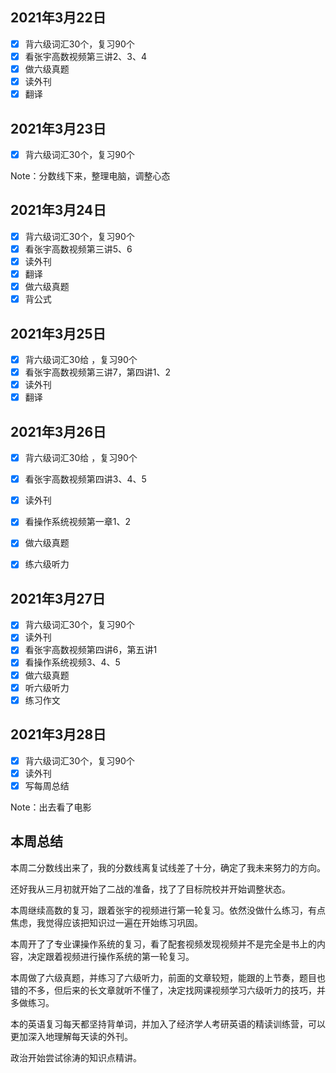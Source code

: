 ## 2021年3月22日

- [x] 背六级词汇30个，复习90个
- [x] 看张宇高数视频第三讲2、3、4
- [x] 做六级真题
- [x] 读外刊
- [x] 翻译

## 2021年3月23日

- [x] 背六级词汇30个，复习90个

Note：分数线下来，整理电脑，调整心态

## 2021年3月24日

- [x] 背六级词汇30个，复习90个
- [x] 看张宇高数视频第三讲5、6
- [x] 读外刊
- [x] 翻译
- [x] 做六级真题
- [x] 背公式

## 2021年3月25日

- [x] 背六级词汇30给 ，复习90个
- [x] 看张宇高数视频第三讲7，第四讲1、2
- [x] 读外刊
- [x] 翻译

## 2021年3月26日

- [x] 背六级词汇30给 ，复习90个
- [x] 看张宇高数视频第四讲3、4、5
- [x] 读外刊
- [x] 看操作系统视频第一章1、2
- [x] 做六级真题
- [x] 练六级听力


## 2021年3月27日

- [x] 背六级词汇30个，复习90个
- [x] 读外刊
- [x] 看张宇高数视频第四讲6，第五讲1
- [x] 看操作系统视频3、4、5
- [x] 做六级真题
- [x] 听六级听力
- [x] 练习作文

## 2021年3月28日

- [x] 背六级词汇30个，复习90个
- [x] 读外刊
- [x] 写每周总结

Note：出去看了电影

## 本周总结

本周二分数线出来了，我的分数线离复试线差了十分，确定了我未来努力的方向。

还好我从三月初就开始了二战的准备，找了了目标院校并开始调整状态。

本周继续高数的复习，跟着张宇的视频进行第一轮复习。依然没做什么练习，有点焦虑，我觉得应该把知识过一遍在开始练习巩固。

本周开了了专业课操作系统的复习，看了配套视频发现视频并不是完全是书上的内容，决定跟着视频进行操作系统的第一轮复习。

本周做了六级真题，并练习了六级听力，前面的文章较短，能跟的上节奏，题目也错的不多，但后来的长文章就听不懂了，决定找网课视频学习六级听力的技巧，并多做练习。

本的英语复习每天都坚持背单词，并加入了经济学人考研英语的精读训练营，可以更加深入地理解每天读的外刊。

政治开始尝试徐涛的知识点精讲。